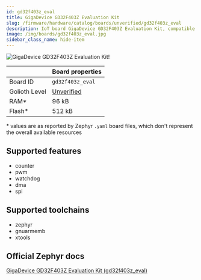 ```yaml
---
id: gd32f403z_eval
title: GigaDevice GD32F403Z Evaluation Kit
slug: /firmware/hardware/catalog/boards/unverified/gd32f403z_eval
description: IoT board GigaDevice GD32F403Z Evaluation Kit, compatible with Golioth at unverified level.
image: /img/boards/gd32f403z_eval.jpg
sidebar_class_name: hide-item
---
```


[//]: # (This is an auto-generated file, do not edit! Changes to it will be lost upon re-generation)

![GigaDevice GD32F403Z Evaluation Kit!](/img/boards/gd32f403z_eval.jpg "GigaDevice GD32F403Z Evaluation Kit")

|                | Board properties     |
| -------------  | -------------------- |
| Board ID       | `gd32f403z_eval` |
| Golioth Level  | [Unverified](/firmware/hardware#unverified-boards) |
| RAM*           | 96 kB |
| Flash*         | 512 kB |

\* values are as reported by Zephyr `.yaml` board files, which don't represent the overall available resources



## Supported features

* counter
* pwm
* watchdog
* dma
* spi

## Supported toolchains

* zephyr
* gnuarmemb
* xtools

## Official Zephyr docs

[GigaDevice GD32F403Z Evaluation Kit (gd32f403z_eval)](https://docs.zephyrproject.org/latest/boards/gd/gd32f403z_eval/doc/index.html)
